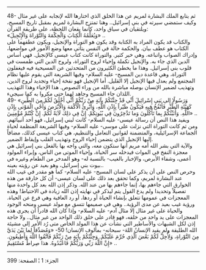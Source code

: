 ------------------------------------------------------------------------

48- ثم يتابع الملك البشارة لمريم عن هذا الخلق الذي اختارها الله لإنجابه
على غير مثال وكيف ستمضي سيرته في بني إسرائيل.. وهنا تمتزج البشارة لمريم
بمقبل تاريخ المسيح، ويلتقيان في سياق واحد، كأنما يقعان اللحظة، على طريقة
القرآن:  
«وَيُعَلِّمُهُ الْكِتابَ وَالْحِكْمَةَ وَالتَّوْراةَ وَالْإِنْجِيلَ» ..  
والكتاب قد يكون المراد به الكتابة وقد يكون هو التوراة والإنجيل، ويكون
عطفهما على الكتاب هو عطف بيان. والحكمة حالة في النفس يتأتي معها وضع
الأمور في مواضعها، وإدراك الصواب واتباعه. وهي خير كثير. والتوراة كانت
كتاب عيسى كالإنجيل. فهي أساس الدين الذي جاء به. والإنجيل تكملة وإحياء
لروح التوراة، ولروح الدين التي طمست في قلوب بني إسرائيل. وهذا ما يخطئ
الكثيرون من المتحدثين عن المسيحية فيه فيغفلون التوراة، وهي قاعدة دين
المسيح- عليه السلام- وفيها الشريعة التي يقوم عليها نظام المجتمع ولم يعدل
فيها الإنجيل إلا القليل. أما الإنجيل فهو نفخة إحياء وتجديد لروح الدين،
وتهذيب لضمير الإنسان بوصله مباشرة بالله من وراء النصوص. هذا الإحياء وهذا
التهذيب اللذان جاء المسيح وجاهد لهما حتى مكروا به كما سيجيء.  
49- «وَرَسُولًا إِلى بَنِي إِسْرائِيلَ أَنِّي قَدْ جِئْتُكُمْ بِآيَةٍ مِنْ رَبِّكُمْ أَنِّي أَخْلُقُ لَكُمْ مِنَ
الطِّينِ كَهَيْئَةِ الطَّيْرِ فَأَنْفُخُ فِيهِ فَيَكُونُ طَيْراً بِإِذْنِ اللَّهِ، وَأُبْرِئُ الْأَكْمَهَ وَالْأَبْرَصَ
وَأُحْيِ الْمَوْتى بِإِذْنِ اللَّهِ. وَأُنَبِّئُكُمْ بِما تَأْكُلُونَ وَما تَدَّخِرُونَ فِي بُيُوتِكُمْ. إِنَّ فِي
ذلِكَ لَآيَةً لَكُمْ. إِنْ كُنْتُمْ مُؤْمِنِينَ» ..  
ويفيد هذا النص أن رسالة عيسى- عليه السلام- كانت لبني إسرائيل، فهو أحد
أنبيائهم. ومن ثم كانت التوراة التي نزلت على موسى- عليه السلام- وفيها
الشريعة المنظمة لحياة الجماعة الإسرائيلية، والمتضمنة لقوانين التعامل
والتنظيم، هي كتاب عيسى كذلك، مضافاً إليها الإنجيل الذي يتضمن إحياء الروح
وتهذيب القلب وإيقاظ الضمير.  
والآية التي بشر الله أمه مريم أنها ستكون معه، والتي واجه بها بالفعل بني
إسرائيل هي معجزة النفخ في الموات فيدخله سر الحياة، وإحياء الموتى من
الناس، وإبراء المولود أعمى، وشفاء الأبرص، والإخبار بالغيب- بالنسبة له-
وهو المدخر من الطعام وغيره في بيوت بني إسرائيل، وهو بعيد عن رؤيته
بعينه..  
وحرص النص على أن يذكر على لسان المسيح- عليه السلام- كما هو مقدر في غيب
الله عند البشارة لمريم، وكما تحقق بعد ذلك على لسان عيسى- أن كل خارقة من
هذه الخوارق التي جاءهم بها، إنما جاءهم بها من عند الله. وذكر إذن الله
بعد كل واحدة منها تفصيلاً وتحديدا ولم يدع القول يتم ليذكر في نهايته إذن
الله زيادة في الاحتياط! وهذه المعجزات في عمومها تتعلق بإنشاء الحياة أو
ردها، أو رد العافية وهي فرع عن الحياة. ورؤية غيب بعيد عن مدى الرؤية..
وهي في صميمها تتسق مع مولد عيسى ومنحه الوجود والحياة على غير مثال إلا
مثال آدم- عليه السلام- وإذا كان الله قادراً أن يجري هذه المعجزات على يد
واحد من خلقه، فهو قادر على خلق ذلك الواحد من غير مثال.. ولا حاجة إذن لكل
الشبهات والأساطير التي نشأت عن هذا المولد الخاص متى رُد الأمر إلى مشيئة
الله الطليقة ولم يقيد الإنسانُ اللهَ- سبحانه- بمألوف الإنسان! 50- «وَمُصَدِّقاً
لِما بَيْنَ يَدَيَّ مِنَ التَّوْراةِ، وَلِأُحِلَّ لَكُمْ بَعْضَ الَّذِي حُرِّمَ عَلَيْكُمْ. وَجِئْتُكُمْ بِآيَةٍ مِنْ
رَبِّكُمْ فَاتَّقُوا اللَّهَ وَأَطِيعُونِ. إِنَّ اللَّهَ رَبِّي وَرَبُّكُمْ فَاعْبُدُوهُ. هذا صِراطٌ مُسْتَقِيمٌ» ..

------------------------------------------------------------------------

الجزء: 1 ¦ الصفحة: 399
